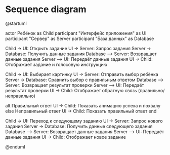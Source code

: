 # Sequence diagram

@startuml

actor Ребёнок as Child
participant "Интерфейс приложения" as UI
participant "Сервер" as Server
participant "База данных" as Database

Child -> UI: Открыть задание
UI -> Server: Запрос задания
Server -> Database: Получить данные задания
Database --> Server: Возвращает данные задания
Server --> UI: Передаёт данные задания
UI -> Child: Отображает задание и голосовую инструкцию

Child -> UI: Выбирает картинку
UI -> Server: Отправить выбор ребёнка
Server -> Database: Сравнить выбор с правильным ответом
Database --> Server: Возвращает результат проверки
Server --> UI: Передаёт результат проверки
UI -> Child: Отображает обратную связь (правильно/неправильно)

alt Правильный ответ
    UI -> Child: Показать анимацию успеха и похвалу
else Неправильный ответ
    UI -> Child: Показать правильный ответ
end

Child -> UI: Переход к следующему заданию
UI -> Server: Запрос нового задания
Server -> Database: Получить данные следующего задания
Database --> Server: Возвращает данные задания
Server --> UI: Передаёт данные задания
UI -> Child: Отображает новое задание

@enduml
